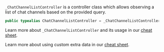 
`_ChatChannelListController` is a controller class which allows observing a list of chat channels based on the provided query.

``` swift
public typealias ChatChannelListController = _ChatChannelListController<NoExtraData>
```

Learn more about `_ChatChannelListController` and its usage in our [cheat sheet](https://github.com/GetStream/stream-chat-swift/wiki/StreamChat-SDK-Cheat-Sheet#channel-list).

> 

Learn more about using custom extra data in our [cheat sheet](https://github.com/GetStream/stream-chat-swift/wiki/Cheat-Sheet#working-with-extra-data).
